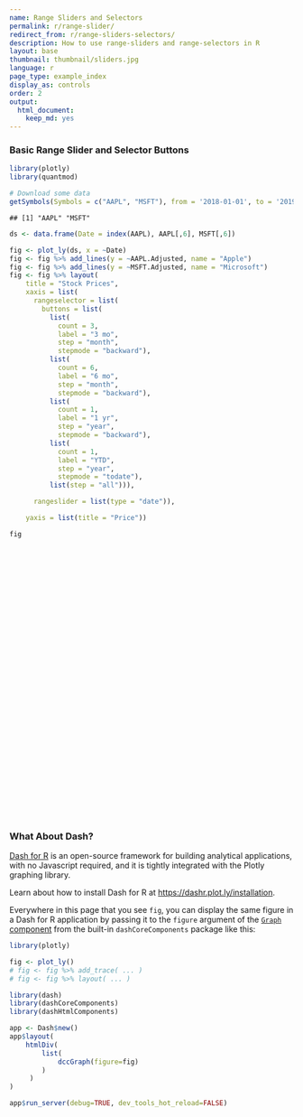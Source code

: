 ```yaml
---
name: Range Sliders and Selectors
permalink: r/range-slider/
redirect_from: r/range-sliders-selectors/
description: How to use range-sliders and range-selectors in R
layout: base
thumbnail: thumbnail/sliders.jpg
language: r
page_type: example_index
display_as: controls
order: 2
output:
  html_document:
    keep_md: yes
---
```



### Basic Range Slider and Selector Buttons


```r
library(plotly)
library(quantmod)

# Download some data
getSymbols(Symbols = c("AAPL", "MSFT"), from = '2018-01-01', to = '2019-01-01')
```

```
## [1] "AAPL" "MSFT"
```

```r
ds <- data.frame(Date = index(AAPL), AAPL[,6], MSFT[,6])

fig <- plot_ly(ds, x = ~Date)
fig <- fig %>% add_lines(y = ~AAPL.Adjusted, name = "Apple")
fig <- fig %>% add_lines(y = ~MSFT.Adjusted, name = "Microsoft")
fig <- fig %>% layout(
    title = "Stock Prices",
    xaxis = list(
      rangeselector = list(
        buttons = list(
          list(
            count = 3,
            label = "3 mo",
            step = "month",
            stepmode = "backward"),
          list(
            count = 6,
            label = "6 mo",
            step = "month",
            stepmode = "backward"),
          list(
            count = 1,
            label = "1 yr",
            step = "year",
            stepmode = "backward"),
          list(
            count = 1,
            label = "YTD",
            step = "year",
            stepmode = "todate"),
          list(step = "all"))),

      rangeslider = list(type = "date")),

    yaxis = list(title = "Price"))

fig
```

<div id="htmlwidget-1945d745e7a6cd301b8d" style="width:672px;height:480px;" class="plotly html-widget"></div>
<script type="application/json" data-for="htmlwidget-1945d745e7a6cd301b8d">{"x":{"visdat":{"b1c3654e654":["function () ","plotlyVisDat"]},"cur_data":"b1c3654e654","attrs":{"b1c3654e654":{"x":{},"alpha_stroke":1,"sizes":[10,100],"spans":[1,20],"y":{},"type":"scatter","mode":"lines","name":"Apple","inherit":true},"b1c3654e654.1":{"x":{},"alpha_stroke":1,"sizes":[10,100],"spans":[1,20],"y":{},"type":"scatter","mode":"lines","name":"Microsoft","inherit":true}},"layout":{"margin":{"b":40,"l":60,"t":25,"r":10},"title":"Stock Prices","xaxis":{"domain":[0,1],"automargin":true,"rangeselector":{"buttons":[{"count":3,"label":"3 mo","step":"month","stepmode":"backward"},{"count":6,"label":"6 mo","step":"month","stepmode":"backward"},{"count":1,"label":"1 yr","step":"year","stepmode":"backward"},{"count":1,"label":"YTD","step":"year","stepmode":"todate"},{"step":"all"}]},"rangeslider":{"type":"date"},"title":"Date"},"yaxis":{"domain":[0,1],"automargin":true,"title":"Price"},"hovermode":"closest","showlegend":true},"source":"A","config":{"showSendToCloud":false},"data":[{"x":["2018-01-02","2018-01-03","2018-01-04","2018-01-05","2018-01-08","2018-01-09","2018-01-10","2018-01-11","2018-01-12","2018-01-16","2018-01-17","2018-01-18","2018-01-19","2018-01-22","2018-01-23","2018-01-24","2018-01-25","2018-01-26","2018-01-29","2018-01-30","2018-01-31","2018-02-01","2018-02-02","2018-02-05","2018-02-06","2018-02-07","2018-02-08","2018-02-09","2018-02-12","2018-02-13","2018-02-14","2018-02-15","2018-02-16","2018-02-20","2018-02-21","2018-02-22","2018-02-23","2018-02-26","2018-02-27","2018-02-28","2018-03-01","2018-03-02","2018-03-05","2018-03-06","2018-03-07","2018-03-08","2018-03-09","2018-03-12","2018-03-13","2018-03-14","2018-03-15","2018-03-16","2018-03-19","2018-03-20","2018-03-21","2018-03-22","2018-03-23","2018-03-26","2018-03-27","2018-03-28","2018-03-29","2018-04-02","2018-04-03","2018-04-04","2018-04-05","2018-04-06","2018-04-09","2018-04-10","2018-04-11","2018-04-12","2018-04-13","2018-04-16","2018-04-17","2018-04-18","2018-04-19","2018-04-20","2018-04-23","2018-04-24","2018-04-25","2018-04-26","2018-04-27","2018-04-30","2018-05-01","2018-05-02","2018-05-03","2018-05-04","2018-05-07","2018-05-08","2018-05-09","2018-05-10","2018-05-11","2018-05-14","2018-05-15","2018-05-16","2018-05-17","2018-05-18","2018-05-21","2018-05-22","2018-05-23","2018-05-24","2018-05-25","2018-05-29","2018-05-30","2018-05-31","2018-06-01","2018-06-04","2018-06-05","2018-06-06","2018-06-07","2018-06-08","2018-06-11","2018-06-12","2018-06-13","2018-06-14","2018-06-15","2018-06-18","2018-06-19","2018-06-20","2018-06-21","2018-06-22","2018-06-25","2018-06-26","2018-06-27","2018-06-28","2018-06-29","2018-07-02","2018-07-03","2018-07-05","2018-07-06","2018-07-09","2018-07-10","2018-07-11","2018-07-12","2018-07-13","2018-07-16","2018-07-17","2018-07-18","2018-07-19","2018-07-20","2018-07-23","2018-07-24","2018-07-25","2018-07-26","2018-07-27","2018-07-30","2018-07-31","2018-08-01","2018-08-02","2018-08-03","2018-08-06","2018-08-07","2018-08-08","2018-08-09","2018-08-10","2018-08-13","2018-08-14","2018-08-15","2018-08-16","2018-08-17","2018-08-20","2018-08-21","2018-08-22","2018-08-23","2018-08-24","2018-08-27","2018-08-28","2018-08-29","2018-08-30","2018-08-31","2018-09-04","2018-09-05","2018-09-06","2018-09-07","2018-09-10","2018-09-11","2018-09-12","2018-09-13","2018-09-14","2018-09-17","2018-09-18","2018-09-19","2018-09-20","2018-09-21","2018-09-24","2018-09-25","2018-09-26","2018-09-27","2018-09-28","2018-10-01","2018-10-02","2018-10-03","2018-10-04","2018-10-05","2018-10-08","2018-10-09","2018-10-10","2018-10-11","2018-10-12","2018-10-15","2018-10-16","2018-10-17","2018-10-18","2018-10-19","2018-10-22","2018-10-23","2018-10-24","2018-10-25","2018-10-26","2018-10-29","2018-10-30","2018-10-31","2018-11-01","2018-11-02","2018-11-05","2018-11-06","2018-11-07","2018-11-08","2018-11-09","2018-11-12","2018-11-13","2018-11-14","2018-11-15","2018-11-16","2018-11-19","2018-11-20","2018-11-21","2018-11-23","2018-11-26","2018-11-27","2018-11-28","2018-11-29","2018-11-30","2018-12-03","2018-12-04","2018-12-06","2018-12-07","2018-12-10","2018-12-11","2018-12-12","2018-12-13","2018-12-14","2018-12-17","2018-12-18","2018-12-19","2018-12-20","2018-12-21","2018-12-24","2018-12-26","2018-12-27","2018-12-28","2018-12-31"],"y":[166.804016,166.774963,167.549622,169.457214,168.82782,168.808456,168.769714,169.728378,171.481064,170.609558,173.427399,173.582321,172.807663,171.393921,171.432632,168.70195,165.690445,166.077759,162.640213,161.68158,162.127014,162.465912,155.416519,151.533508,157.866333,154.486877,150.235947,152.073547,158.198883,159.783676,162.729675,168.193878,167.649399,167.08548,166.327103,167.717453,170.634277,174.008057,173.444168,173.181656,170.148117,171.3246,171.917709,171.771851,170.177322,172.034363,174.990051,176.681824,174.980347,173.492752,173.69693,173.084427,170.439835,170.3815,166.521561,164.168655,160.367035,167.979996,163.672775,161.864365,163.128311,162.058807,163.72142,166.852142,168.009125,163.7117,165.335388,168.446671,167.659119,169.311996,169.885605,170.945419,173.298309,172.909393,168.009125,161.125412,160.658752,158.422516,159.112808,159.667007,157.819687,160.678177,164.411697,171.674622,171.985733,178.733322,180.026459,180.891769,182.165451,184.771149,184.06842,183.638962,181.969971,183.668228,182.50679,181.843079,183.131439,182.672684,183.843964,183.638962,184.058655,183.394974,183.004562,182.389633,185.678833,187.230743,188.675247,189.329178,188.821671,187.103851,186.645111,187.669937,186.127823,186.225433,184.312439,184.214798,181.237946,182.028534,181.013458,180.486389,177.802338,180.008163,179.744629,181.052505,180.671844,182.692215,179.510391,180.954895,183.463272,186.010712,185.786255,183.375427,186.449905,186.742706,186.332794,186.859833,185.835007,187.279556,186.850113,187.015991,188.372696,190.149063,189.55368,186.401138,185.356781,185.727646,196.6689,202.417679,203.003281,204.057388,202.144379,202.281052,203.871964,203.264679,204.577133,205.439102,205.919006,208.935715,213.108124,211.031723,210.620346,210.630157,211.061111,211.717331,213.460739,215.18457,218.397171,220.405014,222.951584,223.666595,222.20723,218.514709,216.751694,213.842728,219.249298,216.526428,221.756668,219.239487,213.401993,213.754593,213.881897,215.507813,213.186508,216.252182,217.623398,215.889771,220.32666,221.100433,222.589203,224.567673,227.300339,223.304199,219.680222,219.170944,222.20723,211.913208,210.04248,217.545044,212.892654,217.584213,216.643967,211.5802,214.802567,216.115036,218.152298,210.669327,215.282516,211.854462,207.877899,208.916122,214.361847,217.652786,203.215714,197.446762,199.581985,205.634949,204.91748,200.966339,190.84285,188.936081,183.599152,188.130142,190.213806,182.675247,173.947418,173.750839,169.337769,171.627838,171.254364,177.839554,176.473358,175.519989,181.653076,173.662369,171.726135,165.602905,166.693863,165.740494,166.202438,168.020721,162.64444,161.130859,163.224365,158.133102,154.14267,148.147202,144.314041,154.476852,153.474335,153.552979,155.037109],"type":"scatter","mode":"lines","name":"Apple","marker":{"color":"rgba(31,119,180,1)","line":{"color":"rgba(31,119,180,1)"}},"error_y":{"color":"rgba(31,119,180,1)"},"error_x":{"color":"rgba(31,119,180,1)"},"line":{"color":"rgba(31,119,180,1)"},"xaxis":"x","yaxis":"y","frame":null},{"x":["2018-01-02","2018-01-03","2018-01-04","2018-01-05","2018-01-08","2018-01-09","2018-01-10","2018-01-11","2018-01-12","2018-01-16","2018-01-17","2018-01-18","2018-01-19","2018-01-22","2018-01-23","2018-01-24","2018-01-25","2018-01-26","2018-01-29","2018-01-30","2018-01-31","2018-02-01","2018-02-02","2018-02-05","2018-02-06","2018-02-07","2018-02-08","2018-02-09","2018-02-12","2018-02-13","2018-02-14","2018-02-15","2018-02-16","2018-02-20","2018-02-21","2018-02-22","2018-02-23","2018-02-26","2018-02-27","2018-02-28","2018-03-01","2018-03-02","2018-03-05","2018-03-06","2018-03-07","2018-03-08","2018-03-09","2018-03-12","2018-03-13","2018-03-14","2018-03-15","2018-03-16","2018-03-19","2018-03-20","2018-03-21","2018-03-22","2018-03-23","2018-03-26","2018-03-27","2018-03-28","2018-03-29","2018-04-02","2018-04-03","2018-04-04","2018-04-05","2018-04-06","2018-04-09","2018-04-10","2018-04-11","2018-04-12","2018-04-13","2018-04-16","2018-04-17","2018-04-18","2018-04-19","2018-04-20","2018-04-23","2018-04-24","2018-04-25","2018-04-26","2018-04-27","2018-04-30","2018-05-01","2018-05-02","2018-05-03","2018-05-04","2018-05-07","2018-05-08","2018-05-09","2018-05-10","2018-05-11","2018-05-14","2018-05-15","2018-05-16","2018-05-17","2018-05-18","2018-05-21","2018-05-22","2018-05-23","2018-05-24","2018-05-25","2018-05-29","2018-05-30","2018-05-31","2018-06-01","2018-06-04","2018-06-05","2018-06-06","2018-06-07","2018-06-08","2018-06-11","2018-06-12","2018-06-13","2018-06-14","2018-06-15","2018-06-18","2018-06-19","2018-06-20","2018-06-21","2018-06-22","2018-06-25","2018-06-26","2018-06-27","2018-06-28","2018-06-29","2018-07-02","2018-07-03","2018-07-05","2018-07-06","2018-07-09","2018-07-10","2018-07-11","2018-07-12","2018-07-13","2018-07-16","2018-07-17","2018-07-18","2018-07-19","2018-07-20","2018-07-23","2018-07-24","2018-07-25","2018-07-26","2018-07-27","2018-07-30","2018-07-31","2018-08-01","2018-08-02","2018-08-03","2018-08-06","2018-08-07","2018-08-08","2018-08-09","2018-08-10","2018-08-13","2018-08-14","2018-08-15","2018-08-16","2018-08-17","2018-08-20","2018-08-21","2018-08-22","2018-08-23","2018-08-24","2018-08-27","2018-08-28","2018-08-29","2018-08-30","2018-08-31","2018-09-04","2018-09-05","2018-09-06","2018-09-07","2018-09-10","2018-09-11","2018-09-12","2018-09-13","2018-09-14","2018-09-17","2018-09-18","2018-09-19","2018-09-20","2018-09-21","2018-09-24","2018-09-25","2018-09-26","2018-09-27","2018-09-28","2018-10-01","2018-10-02","2018-10-03","2018-10-04","2018-10-05","2018-10-08","2018-10-09","2018-10-10","2018-10-11","2018-10-12","2018-10-15","2018-10-16","2018-10-17","2018-10-18","2018-10-19","2018-10-22","2018-10-23","2018-10-24","2018-10-25","2018-10-26","2018-10-29","2018-10-30","2018-10-31","2018-11-01","2018-11-02","2018-11-05","2018-11-06","2018-11-07","2018-11-08","2018-11-09","2018-11-12","2018-11-13","2018-11-14","2018-11-15","2018-11-16","2018-11-19","2018-11-20","2018-11-21","2018-11-23","2018-11-26","2018-11-27","2018-11-28","2018-11-29","2018-11-30","2018-12-03","2018-12-04","2018-12-06","2018-12-07","2018-12-10","2018-12-11","2018-12-12","2018-12-13","2018-12-14","2018-12-17","2018-12-18","2018-12-19","2018-12-20","2018-12-21","2018-12-24","2018-12-26","2018-12-27","2018-12-28","2018-12-31"],"y":[83.029594,83.415993,84.150192,85.193497,85.280426,85.222473,84.83606,85.087219,86.555573,85.348045,87.077217,87.038597,86.941986,88.497276,88.777435,88.700134,89.192825,90.864044,90.72879,89.588882,91.781754,91.057243,88.661499,85.009949,88.226784,86.565231,82.121544,85.183823,86.101532,86.777771,88.136551,89.932083,89.291519,89.990318,88.796516,89.029465,91.290871,92.610817,91.426758,91.009407,90.116493,90.310608,90.883232,90.572647,91.096756,91.649971,93.697861,93.921074,91.630577,91.087044,91.407333,91.814964,90.155304,90.388237,89.757385,87.146576,84.613426,91.019112,86.835999,86.758347,88.583,85.913963,87.068924,89.611801,89.660324,87.573624,88.097717,90.145599,89.155632,90.824997,90.339714,91.397629,93.241684,93.6008,93.28051,92.203186,92.542877,90.378532,89.592384,91.484978,92.999054,90.766754,92.203186,90.757065,91.300568,92.358482,93.387268,92.989342,94.086067,95.027519,94.823692,95.14399,94.454895,94.698578,93.753059,93.928513,95.13723,95.039757,96.170479,95.829315,95.878052,95.536873,96.453156,96.34594,98.246735,99.10453,99.611412,99.903839,98.334465,99.065529,98.500175,98.753616,98.305222,98.86084,97.603386,98.314972,98.314972,99.299484,98.587906,97.876328,95.907303,96.579887,95.078751,96.141235,96.12175,97.48642,96.550652,97.242729,98.607407,99.279984,99.543167,99.406708,101.560951,102.769653,102.262772,103.276535,102.467468,101.765648,103.588448,105.245567,104.943382,108.033386,106.853928,104.962875,102.711166,103.403252,103.598206,104.855652,105.313797,105.40152,106.132599,106.727203,106.902657,106.249573,105.4795,106.795441,105.347237,105.32766,105.268959,104.574219,103.703331,104.760117,105.249374,106.071335,107.245552,107.891388,109.613571,109.545074,109.916916,109.310234,106.159401,106.40403,105.885422,107.030289,108.850319,109.310234,110.484451,110.93457,109.730995,110.778008,109.300438,111.13028,111.805466,112.206642,111.991356,111.531479,111.952232,111.913086,113.126457,112.676338,112.6959,110.367027,109.721207,108.468704,109.848419,103.879463,103.634827,107.216202,105.288513,108.615486,108.331711,106.169189,106.32576,107.274902,105.777779,100.121948,105.973495,104.662277,101.619072,101.501656,104.515488,103.644608,103.879463,105.200462,105.405945,109.554855,109.349373,107.216202,104.574219,104.642693,103.158752,105.428894,106.421471,102.814796,99.955009,101.330849,101.291542,104.632881,105.291321,109.202644,108.288689,108.976616,110.155907,106.647499,107.305946,103.011345,105.733536,106.716286,107.197845,107.561447,104.20047,101.114647,102.17601,101.900848,99.758461,96.535049,92.505798,98.824852,99.434166,98.657784,99.817421],"type":"scatter","mode":"lines","name":"Microsoft","marker":{"color":"rgba(255,127,14,1)","line":{"color":"rgba(255,127,14,1)"}},"error_y":{"color":"rgba(255,127,14,1)"},"error_x":{"color":"rgba(255,127,14,1)"},"line":{"color":"rgba(255,127,14,1)"},"xaxis":"x","yaxis":"y","frame":null}],"highlight":{"on":"plotly_click","persistent":false,"dynamic":false,"selectize":false,"opacityDim":0.2,"selected":{"opacity":1},"debounce":0},"shinyEvents":["plotly_hover","plotly_click","plotly_selected","plotly_relayout","plotly_brushed","plotly_brushing","plotly_clickannotation","plotly_doubleclick","plotly_deselect","plotly_afterplot","plotly_sunburstclick"],"base_url":"https://plot.ly"},"evals":[],"jsHooks":[]}</script>

### What About Dash?

[Dash for R](https://dashr.plot.ly/) is an open-source framework for building analytical applications, with no Javascript required, and it is tightly integrated with the Plotly graphing library. 

Learn about how to install Dash for R at https://dashr.plot.ly/installation.

Everywhere in this page that you see `fig`, you can display the same figure in a Dash for R application by passing it to the `figure` argument of the [`Graph` component](https://dashr.plot.ly/dash-core-components/graph) from the built-in `dashCoreComponents` package like this:


```r
library(plotly)

fig <- plot_ly() 
# fig <- fig %>% add_trace( ... )
# fig <- fig %>% layout( ... ) 

library(dash)
library(dashCoreComponents)
library(dashHtmlComponents)

app <- Dash$new()
app$layout(
    htmlDiv(
        list(
            dccGraph(figure=fig) 
        )
     )
)

app$run_server(debug=TRUE, dev_tools_hot_reload=FALSE)
```
